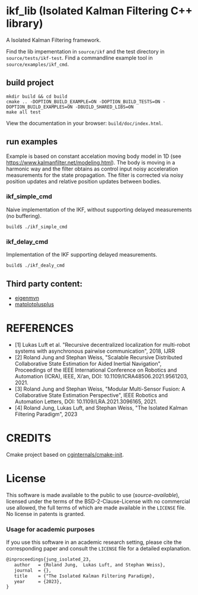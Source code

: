 # ikf_lib (Isolated Kalman Filtering C++ library) 

A Isolated Kalman Filtering framework. 


Find the lib impementation in `source/ikf` and the test directory in `source/tests/ikf-test`.
Find a commandline example tool in `source/examples/ikf_cmd`.


## build project

```
mkdir build && cd build
cmake .. -DOPTION_BUILD_EXAMPLE=ON -DOPTION_BUILD_TESTS=ON -DOPTION_BUILD_EXAMPLES=ON -DBUILD_SHARED_LIBS=ON
make all test
```

View the documentation in your browser: `build/doc/index.html`.

## run examples

Example is based on constant accelation moving body model in 1D (see https://www.kalmanfilter.net/modeling.html). The body is moving in a harmonic way and the filter obtains as control input  noisy acceleration measurements for the state propagation. The filter is corrected via noisy position updates and relative position updates between bodies.   

### ikf_simple_cmd

Naive implementation of the IKF, without supporting delayed measurements (no buffering). 

```
build$ ./ikf_simple_cmd
```

### ikf_delay_cmd

Implementation of the IKF supporting delayed measurements.

```
build$ ./ikf_dealy_cmd
```


## Third party content:

* [eigenmvn](https://github.com/beniz/eigenmvn)
* [matplotplusplus](https://github.com/alandefreitas/matplotplusplus)


# REFERENCES

*  [1] Lukas Luft et al. "Recursive decentralized localization for multi-robot systems with asynchronous pairwise communication", 2018, IJRR
*  [2] Roland Jung and Stephan Weiss, "Scalable Recursive Distributed Collaborative State Estimation for Aided Inertial Navigation", Proceedings of the IEEE International Conference on Robotics and Automation (ICRA), IEEE, Xi’an, DOI: 10.1109/ICRA48506.2021.9561203, 2021.
*  [3] Roland Jung and Stephan Weiss, "Modular Multi-Sensor Fusion: A Collaborative State Estimation Perspective", IEEE Robotics and Automation Letters, DOI: 10.1109/LRA.2021.3096165, 2021.
*  [4] Roland Jung,  Lukas Luft, and Stephan Weiss, "The Isolated Kalman Filtering Paradigm", 2023

# CREDITS

Cmake project based on [cginternals/cmake-init](https://github.com/cginternals/cmake-init).


# License

This software is made available to the public to use (_source-available_), 
licensed under the terms of the BSD-2-Clause-License with no commercial use 
allowed, the full terms of which are made available in the `LICENSE` file. 
No license in patents is granted.

### Usage for academic purposes
If you use this software in an academic research setting, please cite the
corresponding paper and consult the `LICENSE` file for a detailed explanation.

```latex
@inproceedings{jung_isolated_23,
   author   = {Roland Jung,  Lukas Luft, and Stephan Weiss},
   journal  = {},
   title    = {"The Isolated Kalman Filtering Paradigm},
   year     = {2023},
}
```
